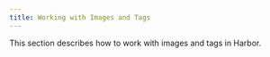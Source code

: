 ```yaml
---
title: Working with Images and Tags
---
```


This section describes how to work with images and tags in Harbor.

